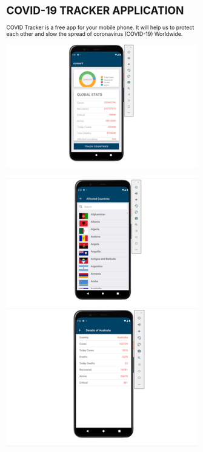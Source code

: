 # COVID-19 TRACKER APPLICATION

COVID Tracker is a free app for your mobile phone. It will help us to protect each other and slow the spread of coronavirus (COVID-19) Worldwide.


![First Image](assets/1.png)

![Second Image](assets/2.png)
![third Image](assets/3.png)

